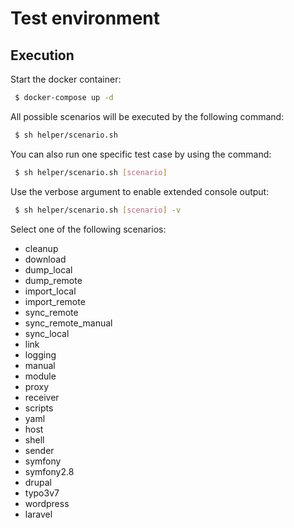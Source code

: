 # Test environment

## Execution

Start the docker container:

```bash
 $ docker-compose up -d
```

All possible scenarios will be executed by the following command:

```bash
 $ sh helper/scenario.sh
```

You can also run one specific test case by using the command:

```bash
 $ sh helper/scenario.sh [scenario]
```

Use the verbose argument to enable extended console output:

```bash
 $ sh helper/scenario.sh [scenario] -v
```

Select one of the following scenarios:

- cleanup
- download
- dump_local
- dump_remote
- import_local
- import_remote
- sync_remote
- sync_remote_manual
- sync_local
- link
- logging
- manual
- module
- proxy
- receiver
- scripts
- yaml
- host
- shell
- sender
- symfony
- symfony2.8
- drupal
- typo3v7
- wordpress
- laravel